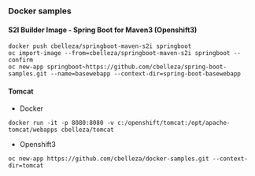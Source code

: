 ### Docker samples

#### S2I Builder Image - Spring Boot for Maven3 (Openshift3)

```
docker push cbelleza/springboot-maven-s2i springboot
oc import-image --from=cbelleza/springboot-maven-s2i springboot --confirm
oc new-app springboot~https://github.com/cbelleza/spring-boot-samples.git --name=basewebapp --context-dir=spring-boot-basewebapp
```


#### Tomcat

- Docker
```
docker run -it -p 8080:8080 -v c:/openshift/tomcat:/opt/apache-tomcat/webapps cbelleza/tomcat
```

- Openshift3
```
oc new-app https://github.com/cbelleza/docker-samples.git --context-dir=tomcat
```
